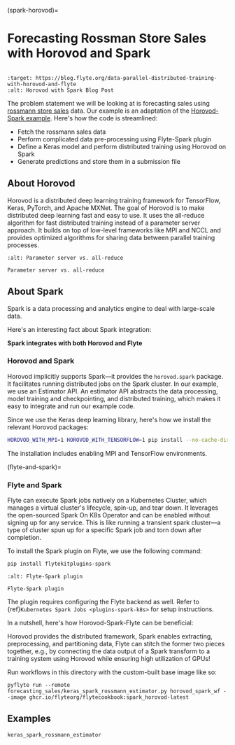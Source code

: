 (spark-horovod)=

# Forecasting Rossman Store Sales with Horovod and Spark

```{tags} MachineLearning, Integration, Advanced
```

```{image} https://img.shields.io/badge/Blog-Horovod%20and%20Spark-blue?style=for-the-badge
:target: https://blog.flyte.org/data-parallel-distributed-training-with-horovod-and-flyte
:alt: Horovod with Spark Blog Post
```

The problem statement we will be looking at is forecasting sales using [rossmann store sales](https://www.kaggle.com/c/rossmann-store-sales) data.
Our example is an adaptation of the [Horovod-Spark example](https://github.com/horovod/horovod/blob/master/examples/spark/keras/keras_spark_rossmann_estimator.py).
Here's how the code is streamlined:

- Fetch the rossmann sales data
- Perform complicated data pre-processing using Flyte-Spark plugin
- Define a Keras model and perform distributed training using Horovod on Spark
- Generate predictions and store them in a submission file

## About Horovod

Horovod is a distributed deep learning training framework for TensorFlow, Keras, PyTorch, and Apache MXNet.
The goal of Horovod is to make distributed deep learning fast and easy to use.
It uses the all-reduce algorithm for fast distributed training instead of a parameter server approach.
It builds on top of low-level frameworks like MPI and NCCL and provides optimized algorithms for sharing data between parallel training processes.

```{figure} https://raw.githubusercontent.com/flyteorg/static-resources/main/flytesnacks/tutorials/horovod/all_reduce.png
:alt: Parameter server vs. all-reduce

Parameter server vs. all-reduce
```

## About Spark

Spark is a data processing and analytics engine to deal with large-scale data.

Here's an interesting fact about Spark integration:

**Spark integrates with both Horovod and Flyte**

### Horovod and Spark

Horovod implicitly supports Spark—it provides the `horovod.spark` package.
It facilitates running distributed jobs on the Spark cluster.
In our example, we use an Estimator API.
An estimator API abstracts the data processing, model training and checkpointing, and distributed training, which makes it easy to integrate and run our example code.

Since we use the Keras deep learning library, here's how we install the relevant Horovod packages:

```bash
HOROVOD_WITH_MPI=1 HOROVOD_WITH_TENSORFLOW=1 pip install --no-cache-dir horovod[spark,tensorflow]==0.22.1
```

The installation includes enabling MPI and TensorFlow environments.

(flyte-and-spark)=

### Flyte and Spark

Flyte can execute Spark jobs natively on a Kubernetes Cluster, which manages a virtual cluster's lifecycle, spin-up, and tear down.
It leverages the open-sourced Spark On K8s Operator and can be enabled without signing up for any service.
This is like running a transient spark cluster—a type of cluster spun up for a specific Spark job and torn down after completion.

To install the Spark plugin on Flyte, we use the following command:

```bash
pip install flytekitplugins-spark
```

```{figure} https://raw.githubusercontent.com/flyteorg/static-resources/main/flytesnacks/tutorials/horovod/flyte_spark.png
:alt: Flyte-Spark plugin

Flyte-Spark plugin
```

The plugin requires configuring the Flyte backend as well. Refer to {ref}`Kubernetes Spark Jobs <plugins-spark-k8s>` for setup instructions.

In a nutshell, here's how Horovod-Spark-Flyte can be beneficial:

Horovod provides the distributed framework, Spark enables extracting, preprocessing, and partitioning data,
Flyte can stitch the former two pieces together, e.g., by connecting the data output of a Spark transform to a training system using Horovod while ensuring high utilization of GPUs!

Run workflows in this directory with the custom-built base image like so:

```{prompt} bash $
pyflyte run --remote forecasting_sales/keras_spark_rossmann_estimator.py horovod_spark_wf --image ghcr.io/flyteorg/flytecookbook:spark_horovod-latest
```

## Examples

```{auto-examples-toc}
keras_spark_rossmann_estimator
```
